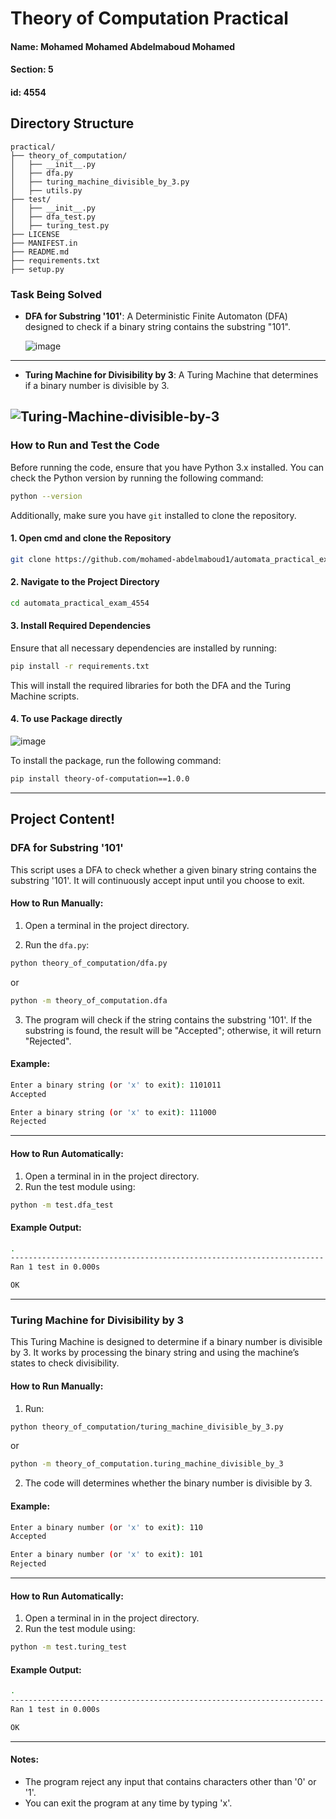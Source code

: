 # Theory of Computation Practical

#### Name: Mohamed Mohamed Abdelmaboud Mohamed

#### Section: 5

#### id: 4554

## Directory Structure

```
practical/
├── theory_of_computation/
│   ├── __init__.py
│   ├── dfa.py
│   ├── turing_machine_divisible_by_3.py
│   ├── utils.py
├── test/
│   ├── __init__.py
│   ├── dfa_test.py
│   ├── turing_test.py
├── LICENSE
├── MANIFEST.in
├── README.md
├── requirements.txt
├── setup.py
```

### Task Being Solved

- **DFA for Substring '101'**: A Deterministic Finite Automaton (DFA) designed to check if a binary string contains the substring "101".

  ![image](https://github.com/user-attachments/assets/de16f5da-976b-4432-8c3f-aa72bc923cf6)

---

- **Turing Machine for Divisibility by 3**: A Turing Machine that determines if a binary number is divisible by 3.

## ![Turing-Machine-divisible-by-3](https://github.com/user-attachments/assets/cfbb463c-b818-4275-9afa-57c85bc394e2)

### How to Run and Test the Code

Before running the code, ensure that you have Python 3.x installed. You can check the Python version by running the following command:

```bash
python --version
```

Additionally, make sure you have `git` installed to clone the repository.

#### 1. Open cmd and clone the Repository

```bash
git clone https://github.com/mohamed-abdelmaboud1/automata_practical_exam_4554.git
```

#### 2. Navigate to the Project Directory

```bash
cd automata_practical_exam_4554
```

#### 3. Install Required Dependencies

Ensure that all necessary dependencies are installed by running:

```bash
pip install -r requirements.txt
```

This will install the required libraries for both the DFA and the Turing Machine scripts.

#### 4. To use Package directly

![image](https://github.com/user-attachments/assets/a8fe1e2d-2ea5-4727-9d07-c382728af43e)

To install the package, run the following command:

```bash
pip install theory-of-computation==1.0.0
```

---
## Project Content!

### DFA for Substring '101'

This script uses a DFA to check whether a given binary string contains the substring '101'. It will continuously accept input until you choose to exit.

#### How to Run Manually:

1. Open a terminal in the project directory.

2. Run the `dfa.py`:

```bash
python theory_of_computation/dfa.py
```

or

```bash
python -m theory_of_computation.dfa
```

3. The program will check if the string contains the substring '101'. If the substring is found, the result will be "Accepted"; otherwise, it will return "Rejected".

#### Example:

```bash
Enter a binary string (or 'x' to exit): 1101011
Accepted

Enter a binary string (or 'x' to exit): 111000
Rejected
```

---

#### How to Run Automatically:

1. Open a terminal in in the project directory.
2. Run the test module using:

```bash
python -m test.dfa_test
```

#### Example Output:

```bash
.
----------------------------------------------------------------------
Ran 1 test in 0.000s

OK
```

---

### Turing Machine for Divisibility by 3

This Turing Machine is designed to determine if a binary number is divisible by 3. It works by processing the binary string and using the machine’s states to check divisibility.

#### How to Run Manually:

1. Run:

```bash
python theory_of_computation/turing_machine_divisible_by_3.py
```

or

```bash
python -m theory_of_computation.turing_machine_divisible_by_3
```

2. The code will determines whether the binary number is divisible by 3.

#### Example:

```bash
Enter a binary number (or 'x' to exit): 110
Accepted

Enter a binary number (or 'x' to exit): 101
Rejected
```

---

#### How to Run Automatically:

1. Open a terminal in in the project directory.
2. Run the test module using:

```bash
python -m test.turing_test
```

#### Example Output:

```bash
.
----------------------------------------------------------------------
Ran 1 test in 0.000s

OK
```

---

#### Notes:

- The program reject any input that contains characters other than '0' or '1'.
- You can exit the program at any time by typing 'x'.
